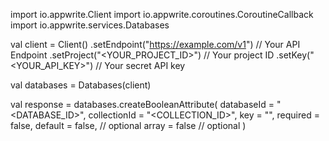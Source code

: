 import io.appwrite.Client
import io.appwrite.coroutines.CoroutineCallback
import io.appwrite.services.Databases

val client = Client()
    .setEndpoint("https://example.com/v1") // Your API Endpoint
    .setProject("<YOUR_PROJECT_ID>") // Your project ID
    .setKey("<YOUR_API_KEY>") // Your secret API key

val databases = Databases(client)

val response = databases.createBooleanAttribute(
    databaseId = "<DATABASE_ID>",
    collectionId = "<COLLECTION_ID>",
    key = "",
    required = false,
    default = false, // optional
    array = false // optional
)
